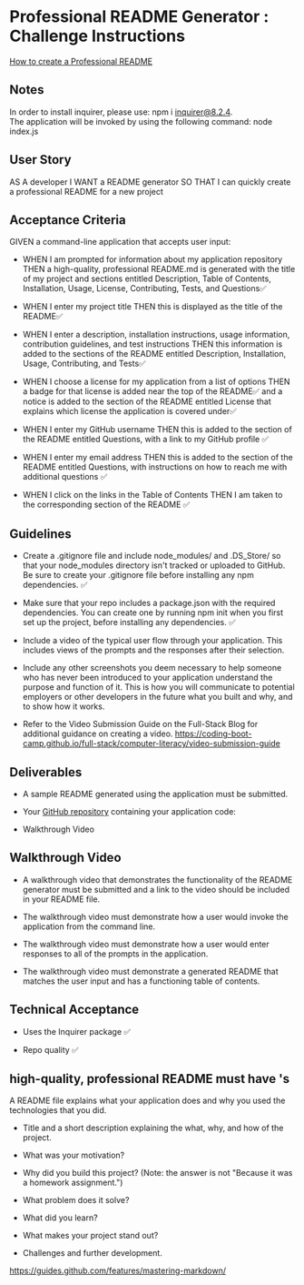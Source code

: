 # Professional README Generator : Challenge Instructions

[How to create a Professional README](https://coding-boot-camp.github.io/full-stack/github/professional-readme-guide)

## Notes 
In order to install inquirer, please use:  npm i inquirer@8.2.4.<br/> The application will be invoked by using the following command:
node index.js

## User Story 
AS A developer
I WANT a README generator
SO THAT I can quickly create a professional README for a new project

## Acceptance Criteria 
GIVEN a command-line application that accepts user input:
* WHEN I am prompted for information about my application repository
THEN a high-quality, professional README.md is generated with the title of my project and sections entitled Description, Table of Contents, Installation, Usage, License, Contributing, Tests, and Questions✅

* WHEN I enter my project title
THEN this is displayed as the title of the README✅

* WHEN I enter a description, installation instructions, usage information, contribution guidelines, and test instructions
THEN this information is added to the sections of the README entitled Description, Installation, Usage, Contributing, and Tests✅

* WHEN I choose a license for my application from a list of options
THEN a badge for that license is added near the top of the README✅ and a notice is added to the section of the README entitled License that explains which license the application is covered under✅

* WHEN I enter my GitHub username
THEN this is added to the section of the README entitled Questions, with a link to my GitHub profile ✅

* WHEN I enter my email address
THEN this is added to the section of the README entitled Questions, with instructions on how to reach me with additional questions ✅

* WHEN I click on the links in the Table of Contents
THEN I am taken to the corresponding section of the README ✅

## Guidelines 
* Create a .gitignore file and include node_modules/ and .DS_Store/ so that your node_modules directory isn't tracked or uploaded to GitHub. Be sure to create your .gitignore file before installing any npm dependencies. ✅

* Make sure that your repo includes a package.json with the required dependencies. You can create one by running npm init when you first set up the project, before installing any dependencies. ✅

* Include a video of the typical user flow through your application. This includes views of the prompts and the responses after their selection.

* Include any other screenshots you deem necessary to help someone who has never been introduced to your application understand the purpose and function of it. This is how you will communicate to potential employers or other developers in the future what you built and why, and to show how it works.

* Refer to the Video Submission Guide on the Full-Stack Blog for additional guidance on creating a video.
https://coding-boot-camp.github.io/full-stack/computer-literacy/video-submission-guide

## Deliverables 
* A sample README generated using the application must be submitted.
* Your [GitHub repository](https://github.com/Ximenacu/README-generator-CH9) containing your application code:

* Walkthrough Video 

## Walkthrough Video 

* A walkthrough video that demonstrates the functionality of the README generator must be submitted and a link to the video should be included in your README file.

* The walkthrough video must demonstrate how a user would invoke the application from the command line.

* The walkthrough video must demonstrate how a user would enter responses to all of the prompts in the application.

* The walkthrough video must demonstrate a generated README that matches the user input and has a functioning table of contents.

## Technical Acceptance 
* Uses the Inquirer package ✅

* Repo quality ✅

## high-quality, professional README must have 's 
A README file explains what your application does and why you used the technologies that you did.
* Title and a short description explaining the what, why, and how of the project.

* What was your motivation?
* Why did you build this project? (Note: the answer is not "Because it was a homework assignment.")
* What problem does it solve?
* What did you learn?
* What makes your project stand out?
* Challenges and further development. 

https://guides.github.com/features/mastering-markdown/


